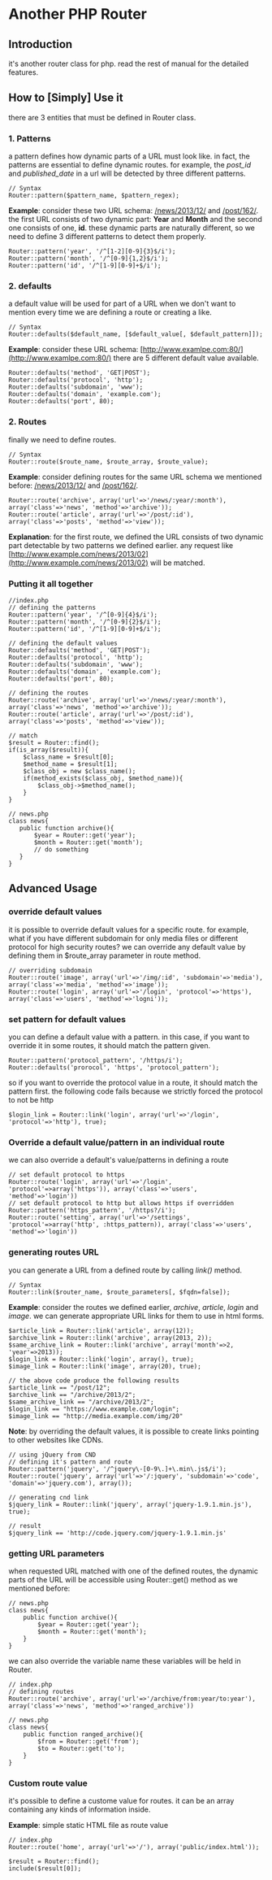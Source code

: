

Another PHP Router
===========================

Introduction
-----------------------------

it's another router class for php. read the rest of manual for the detailed features.

How to [Simply] Use it
-----------------------------

there are 3 entities that must be defined in Router class.

### 1. Patterns

a pattern defines how dynamic parts of a URL must look like. in fact, the patterns are essential to define dynamic routes. for example, the _post\_id_ and _published\_date_ in a url will be detected by three different patterns. 

    // Syntax
    Router::pattern($pattern_name, $pattern_regex);

**Example**: consider these two URL schema: [/news/2013/12/](http://example.com/news/2012/12) and [/post/162/](http://example.com/post/162). the first URL consists of two dynamic part: **Year** and **Month** and the second one consists of one, **id**. these dynamic parts are naturally different, so we need to define 3 different patterns to detect them properly.

    Router::pattern('year', '/^[1-2][0-9]{3}$/i');
    Router::pattern('month', '/^[0-9]{1,2}$/i');
    Router::pattern('id', '/^[1-9][0-9]+$/i');


### 2. defaults

a default value will be used for part of a URL when we don't want to mention every time we are defining a route or creating a like. 

    // Syntax
    Router::defaults($default_name, [$default_value[, $default_pattern]]);

**Example**: consider these URL schema: [http://www.examlpe.com:80/](http://www.examlpe.com:80/)
there are 5 different default value available. 

    Router::defaults('method', 'GET|POST');
    Router::defaults('protocol', 'http');
    Router::defaults('subdomain', 'www');
    Router::defaults('domain', 'example.com');
    Router::defaults('port', 80);

### 2. Routes

finally we need to define routes.

    // Syntax
    Router::route($route_name, $route_array, $route_value);

**Example**: consider defining routes for the same URL schema we mentioned before: [/news/2013/12/](http://example.com/news/2012/12) and [/post/162/](http://example.com/post/162).

    Router::route('archive', array('url'=>'/news/:year/:month'), array('class'=>'news', 'method'=>'archive'));
    Router::route('article', array('url'=>'/post/:id'), array('class'=>'posts', 'method'=>'view'));

**Explanation**: for the first route, we defined the URL consists of two dynamic part detectable by two patterns we defined earlier. any request like [http://www.example.com/news/2013/02](http://www.example.com/news/2013/02) will be matched. 

### Putting it all together

    //index.php
    // defining the patterns
    Router::pattern('year', '/^[0-9]{4}$/i');
    Router::pattern('month', '/^[0-9]{2}$/i');
    Router::pattern('id', '/^[1-9][0-9]+$/i');
    
    // defining the default values
    Router::defaults('method', 'GET|POST');
    Router::defaults('protocol', 'http');
    Router::defaults('subdomain', 'www');
    Router::defaults('domain', 'example.com');
    Router::defaults('port', 80);

    // defining the routes
    Router::route('archive', array('url'=>'/news/:year/:month'), array('class'=>'news', 'method'=>'archive'));
    Router::route('article', array('url'=>'/post/:id'), array('class'=>'posts', 'method'=>'view'));
    
    // match
    $result = Router::find();
    if(is_array($result)){
        $class_name = $result[0];
        $method_name = $result[1];
        $class_obj = new $class_name();
        if(method_exists($class_obj, $method_name)){
            $class_obj->$method_name();
        }
    }

    // news.php
    class news{
       public function archive(){
           $year = Router::get('year');
           $month = Router::get('month');
           // do something
       }
    }


Advanced Usage
-----------------------------

### override default values

it is possible to override default values for a specific route. for example, what if you have different subdomain for only media files or different protocol for high security routes? we can override any default value by defining them in $route_array parameter in route method.

    // overriding subdomain
    Router::route('image', array('url'=>'/img/:id', 'subdomain'=>'media'), array('class'=>'media', 'method'=>'image'));
    Router::route('login', array('url'=>'/login', 'protocol'=>'https'), array('class'=>'users', 'method'=>'logni'));

### set pattern for default values

you can define a default value with a pattern. in this case, if you want to override it in some routes, it should match the pattern given. 

    Router::pattern('protocol_pattern', '/https/i');
    Router::defaults('prorocol', 'https', 'protocol_pattern');

so if you want to override the protocol value in a route, it should match the pattern first. the following code fails because we strictly forced the protocol to not be http

    $login_link = Router::link('login', array('url'=>'/login', 'protocol'=>'http'), true);

### Override a default value/pattern in an individual route

we can also override a default's value/patterns in defining a route

    // set default protocol to https
    Router::route('login', array('url'=>'/login', 'protocol'=>array('https')), array('class'=>'users', 'method'=>'login'))
    // set default protocol to http but allows https if overridden 
    Router::pattern('https_pattern', '/https?/i');
    Router::route('setting', array('url'=>'/settings', 'protocol'=>array('http', :https_pattern)), array('class'=>'users', 'method'=>'login'))

### generating routes URL

you can generate a URL from a defined route by calling *link()* method.

    // Syntax
    Router::link($router_name, $route_parameters[, $fqdn=false]);

**Example**: consider the routes we defined earlier, *archive*, *article*, *login* and *image*. we can generate appropriate URL links for them to use in html forms.

    $article_link = Router::link('article', array(12));
    $archive_link = Router::link('archive', array(2013, 2));
    $same_archive_link = Router::link('archive', array('month'=>2, 'year'=>2013));
    $login_link = Router::link('login', array(), true);
    $image_link = Router::link('image', array(20), true);

    // the above code produce the following results
    $article_link == "/post/12";
    $archive_link == "/archive/2013/2";
    $same_archive_link == "/archive/2013/2";
    $login_link == "https://www.example.com/login";
    $image_link == "http://media.example.com/img/20"

**Note**: by overriding the default values, it is possible to create links pointing to other websites like CDNs.

    // using jQuery from CND
    // defining it's pattern and route
    Router::pattern('jquery', '/^jquery\-[0-9\.]+\.min\.js$/i');
    Router::route('jquery', array('url'=>'/:jquery', 'subdomain'=>'code', 'domain'=>'jquery.com'), array());

    // generating cnd link
    $jquery_link = Router::link('jquery', array('jquery-1.9.1.min.js'), true);

    // result
    $jquery_link == 'http://code.jquery.com/jquery-1.9.1.min.js'

### getting URL parameters

when requested URL matched with one of the defined routes, the dynamic parts of the URL will be accessible using Router::get() method as we mentioned before:

    // news.php
    class news{
        public function archive(){
            $year = Router::get('year');
            $month = Router::get('month');
        }
    }

we can also override the variable name these variables will be held in Router. 

    // index.php
    // defining routes
    Router::route('archive', array('url'=>'/archive/from:year/to:year'), array('class'=>'news', 'method'=>'ranged_archive'))

    // news.php
    class news{
        public function ranged_archive(){
            $from = Router::get('from');
            $to = Router::get('to');
        }
    }

### Custom route value

it's possible to define a custome value for routes. it can be an array containing any kinds of information inside.

**Example**: simple static HTML file as route value

    // index.php
    Router::route('home', array('url'=>'/'), array('public/index.html'));
    
    $result = Router::find();
    include($result[0]);

